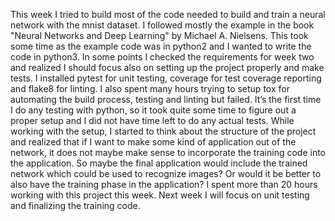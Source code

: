 This week I tried to build most of the code needed to build and train a neural network with the mnist dataset. I followed
mostly the example in the book "Neural Networks and Deep Learning" by Michael A. Nielsens. This took some time as the 
example code was in python2 and I wanted to write the code in python3. In some points I checked the requirements for
week two and realized I should focus also on setting up the project properly and make tests. I installed pytest for unit 
testing, coverage for test coverage reporting and flake8 for linting. I also spent many hours trying to setup tox for 
automating the build process, testing and linting but failed. It’s the first time I do any testing with python, so it 
took quite some time to figure out a proper setup and I did not have time left to do any actual tests. While working with 
the setup, I started to think about the structure of the project and realized that if I want to make some kind of application
out of the network, it does not maybe make sense to incorporate the training code into the application. So maybe the final 
application would include the trained network which could be used to recognize images? Or would it be better to also have 
the training phase in the application? I spent more than 20 hours working with this project this week. Next week I will focus
on unit testing and finalizing the training code.
